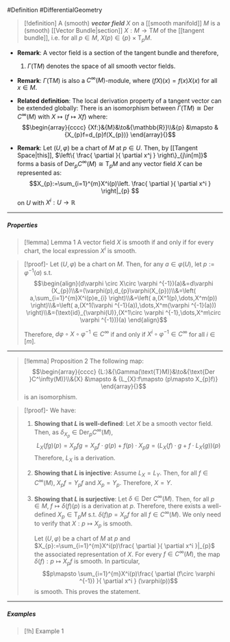 #Definition #DifferentialGeometry 
> [!definition]
> A (smooth) ***vector field*** $X$ on a [[smooth manifold]] $M$ is a (smooth) [[Vector Bundle|section]] $X:M\to \text{T}M$ of the [[tangent bundle]], i.e. for all $p\in M$, $X(p)\in \{ p \}\times\text{T}_{p}M$.


- **Remark**: A vector field is a section of the tangent bundle and therefore, 
	1. $\Gamma(\text{T}M)$ denotes the space of all smooth vector fields.
- **Remark**: $\Gamma(\text{T}M)$ is also a $C^\infty(M)$-module, where $(fX)(x)=f(x)X(x)$ for all $x\in M$.
- **Related definition**: The local derivation property of a tangent vector can be extended globally: There is an isomorphism between $\Gamma(\text{T}M)\cong \text{Der }C^\infty(M)$ with $X\mapsto (f\mapsto Xf)$ where:$$\begin{array}{cccc} {Xf:}&{M}&\to&{\mathbb{R}}\\&{p} &\mapsto & {X_{p}f=d_{p}f(X_{p})} \end{array}{}$$

- **Remark**: Let $(U,\varphi)$ be a chart of $M$ at $p\in U$. Then, by [[Tangent Space|this]], $\left\{  \frac{ \partial  }{ \partial x^j }  \right\}_{j\in[m]}$ forms a basis of $\text{Der}_{p}C^\infty(M)\cong \text{T}_{p}M$ and any vector field $X$ can be represented as: $$X_{p}:=\sum_{i=1}^{m}X^i(p)\left.  \frac{ \partial  }{ \partial x^i } \right|_{p}  $$on $U$ with $X^i:U\to \mathbb{R}$
---
##### Properties
> [!lemma] Lemma 1
> A vector field $X$ is smooth if and only if for every chart, the local expression $X^i$ is smooth.

> [!proof]-
> Let $(U,\varphi)$ be a chart on $M$. Then, for any $a\in \varphi(U)$, let $p:=\varphi ^{-1}(a)$ s.t. $$\begin{align}(d\varphi \circ X\circ \varphi ^{-1})(a)&=d\varphi (X_{p})\\&=(\varphi(p),d_{p}\varphi(X_{p}))\\&=\left( a,\sum_{i=1}^{m}X^i(p)e_{i} \right)\\&=\left( a,(X^1(p),\dots,X^m(p)) \right)\\&=\left( a,(X^1(\varphi ^{-1}(a)),\dots,X^m(\varphi ^{-1}(a))) \right)\\&=(\text{id}_{\varphi(U)},(X^1\circ \varphi ^{-1},\dots,X^m\circ \varphi ^{-1}))(a) \end{align}$$
> 
> Therefore, $d\varphi \circ X\circ\varphi ^{-1}\in C^\infty$ if and only if $X^i\circ\varphi ^{-1}\in C^\infty$ for all $i\in [m]$.
---
> [!lemma] Proposition 2
> The following map: $$\begin{array}{cccc} {L:}&{\Gamma(\text{T}M)}&\to&{\text{Der }C^\infty(M)}\\&{X} &\mapsto & {L_{X}:f\mapsto (p\mapsto X_{p}f)} \end{array}{}$$is an isomorphism.

> [!proof]-
> We have: 
> 1. **Showing that $L$ is well-defined**:
>    Let $X$ be a smooth vector field. Then, as $\delta_{X_{p}}\in \text{Der}_{p}C^\infty(M)$, $$L_{X}(fg)(p)=X_{p}fg=X_{p}f\cdot g(p)+f(p)\cdot X_{p}g=(L_{X}(f)\cdot g+f\cdot L_{X}(g))(p)$$Therefore, $L_{X}$ is a derivation.
> 2. **Showing that $L$ is injective**: 
>    Assume $L_{X}=L_{Y}$. Then, for all $f\in C^\infty(M)$, $X_{p}f=Y_{p}f$ and $X_{p}=Y_{p}$. Therefore, $X=Y$.
>  3. **Showing that $L$ is surjective**:
>    Let $\delta\in \text{Der }C^\infty(M)$. Then, for all $p\in M$, $f\mapsto \delta(f)(p)$ is a derivation at $p$. Therefore, there exists a well-defined $X_{p}\in \text{T}_{p}M$ s.t. $\delta(f)p=X_{p}f$ for all $f\in C^\infty(M)$. We only need to verify that $X:p\mapsto X_{p}$ is smooth. 
>    
>     Let $(U,\varphi)$ be a chart of $M$ at $p$ and $X_{p}:=\sum_{i=1}^{m}X^i(p)\frac{ \partial  }{ \partial x^i }|_{p}$ the associated representation of $X$. For every $f\in C^\infty(M)$, the map $\delta(f):p\mapsto X_{p}f$ is smooth. In particular, $$p\mapsto \sum_{i=1}^{m}X^i(p)\frac{ \partial (f\circ \varphi ^{-1}) }{ \partial x^i } (\varphi(p))$$is smooth. This proves the statement.
---
##### Examples
> [!h] Example 1
> 
